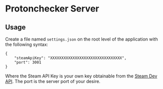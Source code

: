 # Protonchecker Server

## Usage
Create a file named `settings.json` on the root level of the application with the following syntax:

```
{
    "steamApiKey": "XXXXXXXXXXXXXXXXXXXXXXXXXXXXXXXX",
    "port": 3001
}
```

Where the Steam API Key is your own key obtainable from the [Steam Dev API](https://steamcommunity.com/dev/). The port is the server port of your desire.
